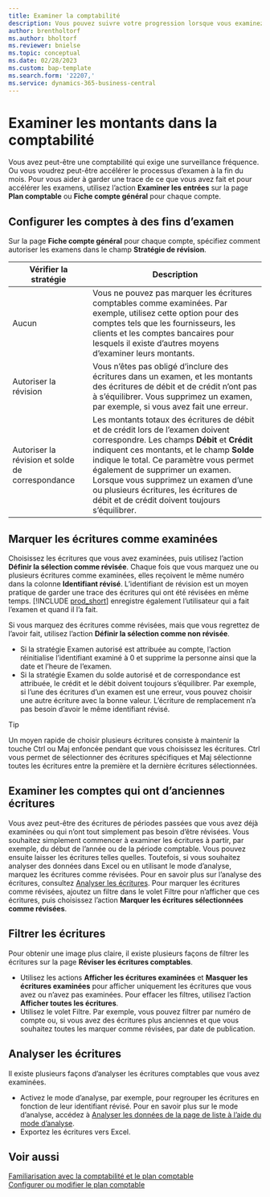 ```yaml
---
title: Examiner la comptabilité
description: Vous pouvez suivre votre progression lorsque vous examinez les montants en comptabilité.
author: brentholtorf
ms.author: bholtorf
ms.reviewer: bnielse
ms.topic: conceptual
ms.date: 02/28/2023
ms.custom: bap-template
ms.search.form: '22207,'
ms.service: dynamics-365-business-central
---
```


# Examiner les montants dans la comptabilité

Vous avez peut-être une comptabilité qui exige une surveillance fréquence. Ou vous voudrez peut-être accélérer le processus d’examen à la fin du mois. Pour vous aider à garder une trace de ce que vous avez fait et pour accélérer les examens, utilisez l’action **Examiner les entrées** sur la page **Plan comptable** ou **Fiche compte général** pour chaque compte. 

## Configurer les comptes à des fins d’examen

Sur la page **Fiche compte général** pour chaque compte, spécifiez comment autoriser les examens dans le champ **Stratégie de révision**.

|Vérifier la stratégie  |Description  |
|---------|---------|
|Aucun     | Vous ne pouvez pas marquer les écritures comptables comme examinées. Par exemple, utilisez cette option pour des comptes tels que les fournisseurs, les clients et les comptes bancaires pour lesquels il existe d’autres moyens d’examiner leurs montants.        |
|Autoriser la révision     | Vous n’êtes pas obligé d’inclure des écritures dans un examen, et les montants des écritures de débit et de crédit n’ont pas à s’équilibrer. Vous supprimez un examen, par exemple, si vous avez fait une erreur.        |
|Autoriser la révision et solde de correspondance     | Les montants totaux des écritures de débit et de crédit lors de l’examen doivent correspondre. Les champs **Débit** et **Crédit** indiquent ces montants, et le champ **Solde** indique le total. Ce paramètre vous permet également de supprimer un examen. Lorsque vous supprimez un examen d’une ou plusieurs écritures, les écritures de débit et de crédit doivent toujours s’équilibrer.        |

## Marquer les écritures comme examinées

Choisissez les écritures que vous avez examinées, puis utilisez l’action **Définir la sélection comme révisée**. Chaque fois que vous marquez une ou plusieurs écritures comme examinées, elles reçoivent le même numéro dans la colonne **Identifiant révisé**. L’identifiant de révision est un moyen pratique de garder une trace des écritures qui ont été révisées en même temps. [!INCLUDE [prod_short](includes/prod_short.md)] enregistre également l’utilisateur qui a fait l’examen et quand il l’a fait.

Si vous marquez des écritures comme révisées, mais que vous regrettez de l’avoir fait, utilisez l’action **Définir la sélection comme non révisée**.

* Si la stratégie Examen autorisé est attribuée au compte, l’action réinitialise l’identifiant examiné à 0 et supprime la personne ainsi que la date et l’heure de l’examen. 
* Si la stratégie Examen du solde autorisé et de correspondance est attribuée, le crédit et le débit doivent toujours s’équilibrer. Par exemple, si l’une des écritures d’un examen est une erreur, vous pouvez choisir une autre écriture avec la bonne valeur. L’écriture de remplacement n’a pas besoin d’avoir le même identifiant révisé.

> [!TIP]
> Un moyen rapide de choisir plusieurs écritures consiste à maintenir la touche Ctrl ou Maj enfoncée pendant que vous choisissez les écritures. Ctrl vous permet de sélectionner des écritures spécifiques et Maj sélectionne toutes les écritures entre la première et la dernière écritures sélectionnées.

## Examiner les comptes qui ont d’anciennes écritures

Vous avez peut-être des écritures de périodes passées que vous avez déjà examinées ou qui n’ont tout simplement pas besoin d’être révisées. Vous souhaitez simplement commencer à examiner les écritures à partir, par exemple, du début de l’année ou de la période comptable. Vous pouvez ensuite laisser les écritures telles quelles. Toutefois, si vous souhaitez analyser des données dans Excel ou en utilisant le mode d’analyse, marquez les écritures comme révisées. Pour en savoir plus sur l’analyse des écritures, consultez [Analyser les écritures](#analyze-entries). Pour marquer les écritures comme révisées, ajoutez un filtre dans le volet Filtre pour n’afficher que ces écritures, puis choisissez l’action **Marquer les écritures sélectionnées comme révisées**.

## Filtrer les écritures

Pour obtenir une image plus claire, il existe plusieurs façons de filtrer les écritures sur la page **Réviser les écritures comptables**.

* Utilisez les actions **Afficher les écritures examinées** et **Masquer les écritures examinées** pour afficher uniquement les écritures que vous avez ou n’avez pas examinées. Pour effacer les filtres, utilisez l’action **Afficher toutes les écritures**.
* Utilisez le volet Filtre. Par exemple, vous pouvez filtrer par numéro de compte ou, si vous avez des écritures plus anciennes et que vous souhaitez toutes les marquer comme révisées, par date de publication.

## Analyser les écritures

Il existe plusieurs façons d’analyser les écritures comptables que vous avez examinées.

* Activez le mode d’analyse, par exemple, pour regrouper les écritures en fonction de leur identifiant révisé. Pour en savoir plus sur le mode d’analyse, accédez à [Analyser les données de la page de liste à l’aide du mode d’analyse](analysis-mode.md).
* Exportez les écritures vers Excel.

## Voir aussi

[Familiarisation avec la comptabilité et le plan comptable](finance-general-ledger.md)  
[Configurer ou modifier le plan comptable](finance-setup-chart-accounts.md)  
